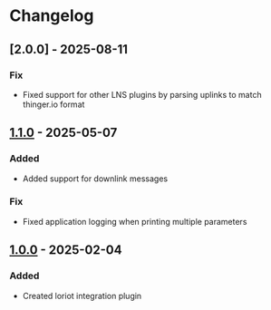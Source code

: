 # Changelog

## [2.0.0] - 2025-08-11

### Fix

- Fixed support for other LNS plugins by parsing uplinks to match thinger.io format

## [1.1.0] - 2025-05-07

### Added

- Added support for downlink messages

### Fix

- Fixed application logging when printing multiple parameters

## [1.0.0] - 2025-02-04

### Added

- Created loriot integration plugin

[1.1.0]: https://github.com/thinger-io/plugins/compare/loriot/v1.0.0...loriot/v1.1.0
[1.0.0]: https://github.com/thinger-io/plugins/tree/loriot/v1.0.0

